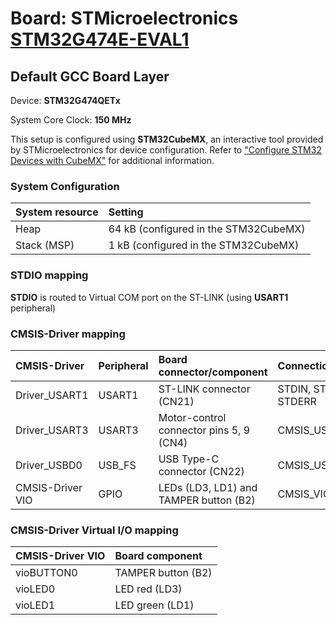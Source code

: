 # Board: STMicroelectronics [STM32G474E-EVAL1](https://www.st.com/en/evaluation-tools/stm32g474e-eval1.html)

## Default GCC Board Layer

Device: **STM32G474QETx**

System Core Clock: **150 MHz**

This setup is configured using **STM32CubeMX**, an interactive tool provided by STMicroelectronics for device configuration.
Refer to ["Configure STM32 Devices with CubeMX"](https://open-cmsis-pack.github.io/cmsis-toolbox/CubeMX/) for additional information.

### System Configuration

| System resource       | Setting
|:----------------------|:--------------------------------------
| Heap                  | 64 kB (configured in the STM32CubeMX)
| Stack (MSP)           |  1 kB (configured in the STM32CubeMX)

### STDIO mapping

**STDIO** is routed to Virtual COM port on the ST-LINK (using **USART1** peripheral)

### CMSIS-Driver mapping

| CMSIS-Driver          | Peripheral            | Board connector/component                     | Connection
|:----------------------|:----------------------|:----------------------------------------------|:------------------------------
| Driver_USART1         | USART1                | ST-LINK connector (CN21)                      | STDIN, STDOUT, STDERR
| Driver_USART3         | USART3                | Motor-control connector pins 5, 9 (CN4)       | CMSIS_USART
| Driver_USBD0          | USB_FS                | USB Type-C connector (CN22)                   | CMSIS_USB_Device
| CMSIS-Driver VIO      | GPIO                  | LEDs (LD3, LD1) and TAMPER button (B2)        | CMSIS_VIO

### CMSIS-Driver Virtual I/O mapping

| CMSIS-Driver VIO      | Board component
|:----------------------|:--------------------------------------
| vioBUTTON0            | TAMPER button (B2)
| vioLED0               | LED red       (LD3)
| vioLED1               | LED green     (LD1)
